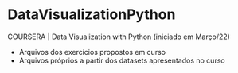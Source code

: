 # DataVisualizationPython
COURSERA | Data Visualization with Python (iniciado em Março/22) 
- Arquivos dos exercícios propostos em curso </br>
- Arquivos próprios a partir dos datasets apresentados no curso 
